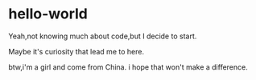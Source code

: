 # hello-world

Yeah,not knowing much  about code,but I decide to start.

Maybe it's curiosity that lead me to here.

btw,i'm a girl and come from China. i hope that won't make a difference.
